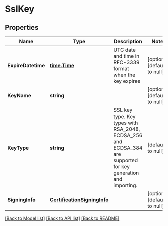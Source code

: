 # SslKey

## Properties
Name | Type | Description | Notes
------------ | ------------- | ------------- | -------------
**ExpireDatetime** | [**time.Time**](time.Time.md) | UTC date and time in RFC-3339 format when the key expires | [optional] [default to null]
**KeyName** | **string** |  | [optional] [default to null]
**KeyType** | **string** | SSL key type. Key types with RSA_2048, ECDSA_256 and ECDSA_384 are supported for key generation and importing.  | [default to null]
**SigningInfo** | [**CertificationSigningInfo**](certification_signing_info.md) |  | [optional] [default to null]

[[Back to Model list]](../README.md#documentation-for-models) [[Back to API list]](../README.md#documentation-for-api-endpoints) [[Back to README]](../README.md)


